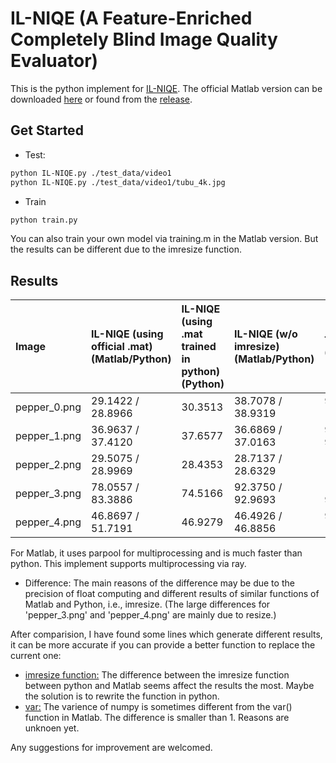 # IL-NIQE (A Feature-Enriched Completely Blind Image Quality Evaluator)

This is the python implement for [IL-NIQE](http://www4.comp.polyu.edu.hk/~cslzhang/paper/IL-NIQE.pdf). The official Matlab version can be downloaded [here](http://live.ece.utexas.edu/research/Quality/blind.htm) or found from the [release](https://github.com/IceClear/IL-NIQE/releases/tag/v1.0.0).

## Get Started

* Test:

```bash
python IL-NIQE.py ./test_data/video1
python IL-NIQE.py ./test_data/video1/tubu_4k.jpg
```

* Train

```bash
python train.py
```

You can also train your own model via training.m in the Matlab version. But the results can be different due to the imresize function.

## Results

|Image|IL-NIQE (using official .mat) (Matlab/Python)|IL-NIQE (using .mat trained in python) (Python)|IL-NIQE (w/o imresize) (Matlab/Python)|Time(sec) (Matlab/Python)|
|:-|:-|:-|:-|:-|
|pepper_0.png|29.1422 / 28.8966|30.3513|38.7078 / 38.9319|9.9567 / 103.4350|
|pepper_1.png|36.9637 / 37.4120|37.6577|36.6869 / 37.0163|9.7487 / 90.1218|
|pepper_2.png|29.5075 / 28.9969|28.4353|28.7137 / 28.6329|10.3733 / 103.6504|
|pepper_3.png|78.0557 / 83.3886|74.5166|92.3750 / 92.9693|10.5093 / 97.8555|
|pepper_4.png|46.8697 / 51.7191|46.9279|46.4926 / 46.8856|9.7452 / 103.4113|

For Matlab, it uses parpool for multiprocessing and is much faster than python. This implement supports multiprocessing via ray.

* Difference: The main reasons of the difference may be due to the precision of float computing and different results of similar functions of Matlab and Python, i.e., imresize. (The large differences for 'pepper_3.png' and 'pepper_4.png' are mainly due to resize.)

After comparision, I have found some lines which generate different results, it can be more accurate if you can provide a better function to replace the current one:

- [imresize function:](https://github.com/IceClear/IL-NIQE/blob/master/IL-NIQE.py#L249) The difference between the imresize function between python and Matlab seems affect the results the most. Maybe the solution is to rewrite the function in python.
- [var:](https://github.com/IceClear/IL-NIQE/blob/master/IL-NIQE.py#L111) The varience of numpy is sometimes different from the var() function in Matlab. The difference is smaller than 1. Reasons are unknoen yet.

Any suggestions for improvement are welcomed.
